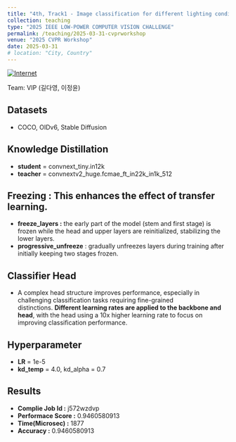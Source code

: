 ```yaml
---
title: "4th, Track1 - Image classification for different lighting conditions and styles"
collection: teaching
type: "2025 IEEE LOW-POWER COMPUTER VISION CHALLENGE"
permalink: /teaching/2025-03-31-cvprworkshop
venue: "2025 CVPR Workshop"
date: 2025-03-31
# location: "City, Country"
---
```

[![Internet](https://img.icons8.com/?size=30&id=Zt694HAaTkB3&format=png&color=000000/Internet.png)](https://lpcv.ai/2025LPCVC/leaderboard/track1/) 

Team: VIP (길다영, 이정윤)

## Datasets
- COCO, OIDv6, Stable Diffusion


## Knowledge Distillation

- **student** = convnext_tiny.in12k
- **teacher** = convnextv2_huge.fcmae_ft_in22k_in1k_512

## Freezing : This enhances the effect of transfer learning.

- **freeze_layers :**  the early part of the model (stem and first stage) is frozen while the head and upper layers are reinitialized, stabilizing the lower layers.
- **progressive_unfreeze** : gradually unfreezes layers during training after initially keeping two stages frozen.

## Classifier Head

- A complex head structure improves performance, especially in challenging classification tasks requiring fine-grained distinctions. **Different learning rates are applied to the backbone and head**, with the head using a 10x higher learning rate to focus on improving classification performance.

## Hyperparameter

- **LR** = 1e-5
- **kd_temp** = 4.0, kd_alpha = 0.7

## Results

- **Complie Job Id :** j572wzdvp
- **Performace Score :** 0.9460580913
- **Time(Microsec) :** 1877
- **Accuracy :** 0.9460580913